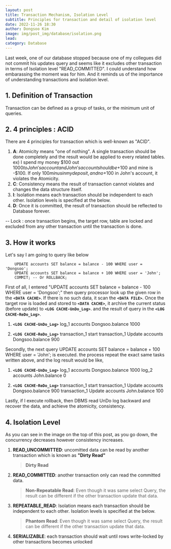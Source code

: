 ```yaml
---
layout: post
title: Transaction Mechanism, Isolation Level
subtitle: Principles for transaction and detail of isolation level
date: 2022-11-26 18:30
author: Dongsoo Kim
image: img/post_img/database/isolation.png
lead:
category: Database
---
```


Last week, one of our database stopped because one of my collegues did not commit his updates query and seems like it excludes other transaction in terms of Isolation level "READ_COMMITTED". I could understand how embarassing the moment was for him. And it reminds us of the importance of understanding transactions and isolation level.

## **1. Definition of Transaction**

Transaction can be defined as a group of tasks, or the minimum unit of queries.

## **2. 4 principles : ACID**

There are 4 principles for transaction which is well-known as "ACID".

1. **A**: Atomicity means "one of nothing". A single transaction should be done completely and the result would be applied to every related tables.<br>
   ex) I spend my money $100 out $1000 to John's account and John's account should be +$100 and mine is -$100. If only $100 minus in my deposit, and no +$100 in John's account, it violates the Atomicity.
2. **C**: Consistency means the result of transaction cannot violates and changes the data structure itself.
3. **I**: Isolation means each transaction should be independent to each other. Isolation levels is specified at the below.
4. **D**: Once it is committed, the result of transaction should be reflected to Database forever.

-- Lock : once transaction begins, the target row, table are locked and excluded from any other transaction until the transaction is done.

## **3. How it works**

Let's say I am going to query like below

```language
    UPDATE accounts SET balance = balance - 100 WHERE user = 'Dongsoo';
    UPDATE accounts SET balance = balance + 100 WHERE user = 'John';
    COMMIT; -- Or ROLLBACK;
```

First of all, I entered "UPDATE accounts SET balance = balance - 100 WHERE user = 'Dongsoo';"
then query processor look up the given row in the **`<DATA CACHE>`**. If there is no such data, it scan the **`<DATA FILE>`**.
Once the target row is loaded and stored to **`<DATA CACHE>`**, it archive the current status (before update) to **`<LOG CACHE-UnDo_Log>`**.
and the result of query in the **`<LOG CACHE-ReDo_Log>`**.

1. **`<LOG CACHE-UnDo_Log>`**
   log_1 accounts Dongsoo.balance 1000

2. **`<LOG CACHE-ReDo_Log>`**
   transaction_1 start
   transaction_1 Update accounts Dongsoo.balance 900

Secondly, the next query UPDATE accounts SET balance = balance + 100 WHERE user = 'John'; is executed.
the process repeat the exact same tasks written above, and the log result would be like,

1. **`<LOG CACHE-UnDo_Log>`**
   log_1 accounts Dongsoo.balance 1000
   log_2 accounts John.balance 0

2. **`<LOG CACHE-ReDo_Log>`**
   transaction_1 start
   transaction_1 Update accounts Dongsoo.balance 900
   transaction_1 Update accounts John.balance 100

Lastly, if I execute rollback, then DBMS read UnDo log backward and recover the data, and achieve the atomicity, consistency.

## **4. Isolation Level**

As you can see in the image on the top of this post, as you go down, the concurrency decreases however consistency increases.

1. **READ_UNCOMMITTED**: uncomitted data can be read by another transaction which is known as **"Dirty Read"**
   > **Dirty Read**
2. **READ_COMMITTED**: another transaction only can read the committed data.<br>
   > **Non-Repeatable Read**: Even though it was same select Query, the result can be different if the other transaction update that data.
3. **REPEATABLE_READ**: Isolation means each transaction should be independent to each other. Isolation levels is specified at the below.
   > **Phantom Read**: Even though it was same select Query, the result can be different if the other transaction update that data.
4. **SERIALIZABLE**: each transaction should wait until rows write-locked by other transactions becomes unlocked
